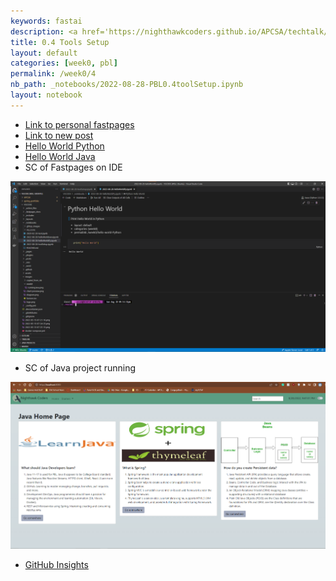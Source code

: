 ```yaml
---
keywords: fastai
description: <a href='https://nighthawkcoders.github.io/APCSA/techtalk/tools'>Link to assignment</a>
title: 0.4 Tools Setup
layout: default
categories: [week0, pbl]
permalink: /week0/4
nb_path: _notebooks/2022-08-28-PBL0.4toolSetup.ipynb
layout: notebook
---
```


<!--
#################################################
### THIS FILE WAS AUTOGENERATED! DO NOT EDIT! ###
#################################################
# file to edit: _notebooks/2022-08-28-PBL0.4toolSetup.ipynb
-->

<div class="container" id="notebook-container">
        
<div class="cell border-box-sizing text_cell rendered"><div class="inner_cell">
<div class="text_cell_render border-box-sizing rendered_html">
<ul>
<li><a href="https://slimeyturtles.github.io/VSCODE/">Link to personal fastpages</a></li>
<li><a href="https://slimeyturtles.github.io/VSCODE/week0/toolsetup">Link to new post</a></li>
<li><a href="https://slimeyturtles.github.io/VSCODE/week0/hello-world-Python">Hello World Python</a></li>
<li><a href="https://slimeyturtles.github.io/VSCODE/week0/hello-world-Java">Hello World Java</a></li>
<li>SC of Fastpages on IDE</li>
</ul>
<p><img src="https://raw.githubusercontent.com/SlimeyTurtles/VSCODE/master/images/week0/IDE.png" alt="screenshot of fastpages on IDE"></p>
<ul>
<li>SC of Java project running</li>
</ul>
<p><img src="https://raw.githubusercontent.com/SlimeyTurtles/VSCODE/master/images/week0/runningJava.png" alt="screenshot of java project running"></p>
<ul>
<li><a href="https://github.com/SlimeyTurtles">GitHub Insights</a></li>
</ul>

</div>
</div>
</div>
</div>
 

